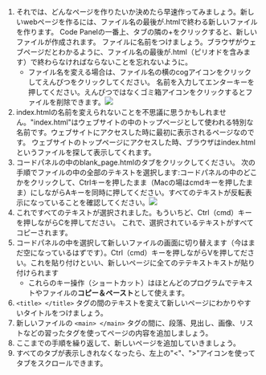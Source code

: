 1. それでは、どんなページを作りたいか決めたら早速作ってみましょう。新しいwebページを作るには、ファイル名の最後が.htmlで終わる新しいファイルを作ります。 Code Panelの一番上、タブの隣の+をクリックすると、新しいファイルが作成されます。 ファイルに名前をつけましょう。ブラウザがウェブページだとわかるように、ファイル名の最後が.html（ピリオドを含みます）で終わらなければならないことを忘れないように。
   * ファイル名を変える場合は、ファイル名の横のcogアイコンをクリックしてえんぴつをクリックしてください。 名前を入力してエンターキーを押してください。えんぴつではなくゴミ箱アイコンをクリックするとファイルを削除できます。![](/assets/EditFilename.png)
2. index.htmlの名前を変えられないことを不思議に思うかもしれません。"index.html"はウェブサイトの中のトップページとして使われる特別な名前です。ウェブサイトにアクセスした時に最初に表示されるページなのです。 ウェブサイトのトップページにアクセスした時、ブラウザはindex.htmlというファイルを探して表示してくれます。
3. コードパネルの中のblank\_page.htmlのタブをクリックしてください。 次の手順でファイルの中の全部のテキストを選択します:コードパネルの中のどこかをクリックして、Ctrlキーを押したまま（Macの場はcmdキーを押したまま）にしながらAキーを同時に押してください。すべてのテキストが反転表示になっていることを確認してください。![](/assets/SelectAll.png)
4. これですべてのテキストが選択されました。もういちど、Ctrl（cmd）キーを押しながらCを押してださい。 これで、選択されているテキストがすべてコピーされます。
5. コードパネルの中を選択して新しいファイルの画面に切り替えます（今はまだ空になっているはずです）。Ctrl（cmd）キーを押しながらVを押してださい。これを貼り付けといい、新しいページに全てのテテキストキストが貼り付けられます
   * これらのキー操作（ショートカット）はほとんどのプログラムでテキストやファイルの**コピー＆ペースト**として使えます。
6. `<title> </title>` タグの間のテキストを変えて新しいページにわかりやすいタイトルをつけましょう。
7. 新しいファイルの `<main> </main>` タグの間に、段落、見出し、画像、リストなどの習ったタグを使ってページの内容を追加しましょう。
8. ここまでの手順を繰り返して、新しいページを追加していきましょう。
9. すべてのタブが表示しきれなくなったら、左上の"&lt;"、"&gt;"アイコンを使ってタブをスクロールできます。



